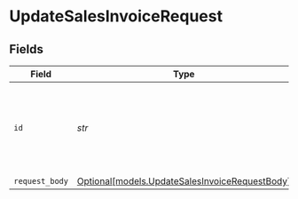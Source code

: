 # UpdateSalesInvoiceRequest


## Fields

| Field                                                                                        | Type                                                                                         | Required                                                                                     | Description                                                                                  | Example                                                                                      |
| -------------------------------------------------------------------------------------------- | -------------------------------------------------------------------------------------------- | -------------------------------------------------------------------------------------------- | -------------------------------------------------------------------------------------------- | -------------------------------------------------------------------------------------------- |
| `id`                                                                                         | *str*                                                                                        | :heavy_check_mark:                                                                           | Provide the ID of the item you want to perform this operation on.                            | invoice_4Y0eZitmBnQ6IDoMqZQKh                                                                |
| `request_body`                                                                               | [Optional[models.UpdateSalesInvoiceRequestBody]](../models/updatesalesinvoicerequestbody.md) | :heavy_minus_sign:                                                                           | N/A                                                                                          |                                                                                              |